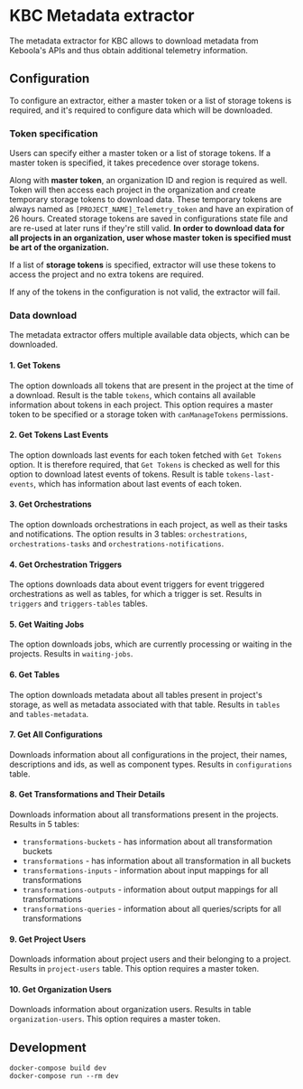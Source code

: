 # KBC Metadata extractor

The metadata extractor for KBC allows to download metadata from Keboola's APIs and thus obtain additional telemetry information.

## Configuration

To configure an extractor, either a master token or a list of storage tokens is required, and it's required to configure data which will be downloaded.

### Token specification

Users can specify either a master token or a list of storage tokens. If a master token is specified, it takes precedence over storage tokens.

Along with **master token**, an organization ID and region is required as well. Token will then access each project in the organization and create temporary storage tokens to download data. These temporary tokens are always named as `[PROJECT_NAME]_Telemetry_token` and have an expiration of 26 hours. Created storage tokens are saved in configurations state file and are re-used at later runs if they're still valid. **In order to download data for all projects in an organization, user whose master token is specified must be art of the organization.**

If a list of **storage tokens** is specified, extractor will use these tokens to access the project and no extra tokens are required.

If any of the tokens in the configuration is not valid, the extractor will fail.

### Data download

The metadata extractor offers multiple available data objects, which can be downloaded.

#### 1. Get Tokens

The option downloads all tokens that are present in the project at the time of a download. Result is the table `tokens`, which contains all available information about tokens in each project. This option requires a master token to be specified or a storage token with `canManageTokens` permissions.

#### 2. Get Tokens Last Events

The option downloads last events for each token fetched with `Get Tokens` option. It is therefore required, that `Get Tokens` is checked as well for this option to download latest events of tokens. Result is table `tokens-last-events`, which has information about last events of each token.

#### 3. Get Orchestrations

The option downloads orchestrations in each project, as well as their tasks and notifications. The option results in 3 tables: `orchestrations`, `orchestrations-tasks` and `orchestrations-notifications`.

#### 4. Get Orchestration Triggers

The options downloads data about event triggers for event triggered orchestrations as well as tables, for which a trigger is set. Results in `triggers` and `triggers-tables` tables.

#### 5. Get Waiting Jobs

The option downloads jobs, which are currently processing or waiting in the projects. Results in `waiting-jobs`.

#### 6. Get Tables

The option downloads metadata about all tables present in project's storage, as well as metadata associated with that table. Results in `tables` and `tables-metadata`.

#### 7. Get All Configurations

Downloads information about all configurations in the project, their names, descriptions and ids, as well as component types. Results in `configurations` table.

#### 8. Get Transformations and Their Details

Downloads information about all transformations present in the projects. Results in 5 tables:

- `transformations-buckets` - has information about all transformation buckets
- `transformations` - has information about all transformation in all buckets
- `transformations-inputs` - information about input mappings for all transformations
- `transformations-outputs` - information about output mappings for all transformations
- `transformations-queries` - information about all queries/scripts for all transformations

#### 9. Get Project Users

Downloads information about project users and their belonging to a project. Results in `project-users` table. This option requires a master token.

#### 10. Get Organization Users

Downloads information about organization users. Results in table `organization-users`. This option requires a master token.

## Development

```
docker-compose build dev
docker-compose run --rm dev
```